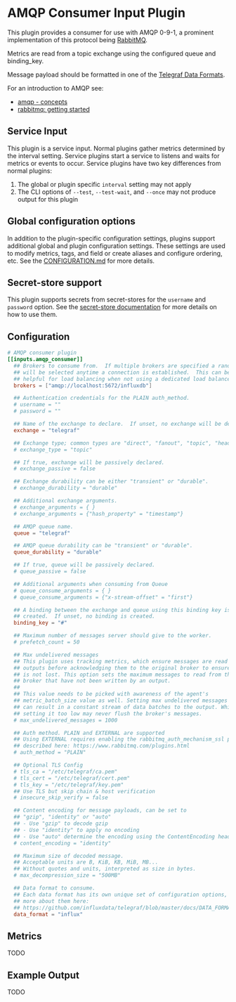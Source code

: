 # AMQP Consumer Input Plugin

This plugin provides a consumer for use with AMQP 0-9-1, a prominent
implementation of this protocol being [RabbitMQ](https://www.rabbitmq.com/).

Metrics are read from a topic exchange using the configured queue and
binding_key.

Message payload should be formatted in one of the [Telegraf Data
Formats](../../../docs/DATA_FORMATS_INPUT.md).

For an introduction to AMQP see:

- [amqp - concepts](https://www.rabbitmq.com/tutorials/amqp-concepts.html)
- [rabbitmq: getting started](https://www.rabbitmq.com/getstarted.html)

## Service Input <!-- @/docs/includes/service_input.md -->

This plugin is a service input. Normal plugins gather metrics determined by the
interval setting. Service plugins start a service to listens and waits for
metrics or events to occur. Service plugins have two key differences from
normal plugins:

1. The global or plugin specific `interval` setting may not apply
2. The CLI options of `--test`, `--test-wait`, and `--once` may not produce
   output for this plugin

## Global configuration options <!-- @/docs/includes/plugin_config.md -->

In addition to the plugin-specific configuration settings, plugins support
additional global and plugin configuration settings. These settings are used to
modify metrics, tags, and field or create aliases and configure ordering, etc.
See the [CONFIGURATION.md][CONFIGURATION.md] for more details.

[CONFIGURATION.md]: ../../../docs/CONFIGURATION.md#plugins

## Secret-store support

This plugin supports secrets from secret-stores for the `username` and
`password` option.
See the [secret-store documentation][SECRETSTORE] for more details on how
to use them.

[SECRETSTORE]: ../../../docs/CONFIGURATION.md#secret-store-secrets

## Configuration
```toml @sample.conf
# AMQP consumer plugin
[[inputs.amqp_consumer]]
  ## Brokers to consume from.  If multiple brokers are specified a random broker
  ## will be selected anytime a connection is established.  This can be
  ## helpful for load balancing when not using a dedicated load balancer.
  brokers = ["amqp://localhost:5672/influxdb"]

  ## Authentication credentials for the PLAIN auth_method.
  # username = ""
  # password = ""

  ## Name of the exchange to declare.  If unset, no exchange will be declared.
  exchange = "telegraf"

  ## Exchange type; common types are "direct", "fanout", "topic", "header", "x-consistent-hash".
  # exchange_type = "topic"

  ## If true, exchange will be passively declared.
  # exchange_passive = false

  ## Exchange durability can be either "transient" or "durable".
  # exchange_durability = "durable"

  ## Additional exchange arguments.
  # exchange_arguments = { }
  # exchange_arguments = {"hash_property" = "timestamp"}

  ## AMQP queue name.
  queue = "telegraf"

  ## AMQP queue durability can be "transient" or "durable".
  queue_durability = "durable"

  ## If true, queue will be passively declared.
  # queue_passive = false

  ## Additional arguments when consuming from Queue
  # queue_consume_arguments = { }
  # queue_consume_arguments = {"x-stream-offset" = "first"}

  ## A binding between the exchange and queue using this binding key is
  ## created.  If unset, no binding is created.
  binding_key = "#"

  ## Maximum number of messages server should give to the worker.
  # prefetch_count = 50

  ## Max undelivered messages
  ## This plugin uses tracking metrics, which ensure messages are read to
  ## outputs before acknowledging them to the original broker to ensure data
  ## is not lost. This option sets the maximum messages to read from the
  ## broker that have not been written by an output.
  ##
  ## This value needs to be picked with awareness of the agent's
  ## metric_batch_size value as well. Setting max undelivered messages too high
  ## can result in a constant stream of data batches to the output. While
  ## setting it too low may never flush the broker's messages.
  # max_undelivered_messages = 1000

  ## Auth method. PLAIN and EXTERNAL are supported
  ## Using EXTERNAL requires enabling the rabbitmq_auth_mechanism_ssl plugin as
  ## described here: https://www.rabbitmq.com/plugins.html
  # auth_method = "PLAIN"

  ## Optional TLS Config
  # tls_ca = "/etc/telegraf/ca.pem"
  # tls_cert = "/etc/telegraf/cert.pem"
  # tls_key = "/etc/telegraf/key.pem"
  ## Use TLS but skip chain & host verification
  # insecure_skip_verify = false

  ## Content encoding for message payloads, can be set to
  ## "gzip", "identity" or "auto"
  ## - Use "gzip" to decode gzip
  ## - Use "identity" to apply no encoding
  ## - Use "auto" determine the encoding using the ContentEncoding header
  # content_encoding = "identity"

  ## Maximum size of decoded message.
  ## Acceptable units are B, KiB, KB, MiB, MB...
  ## Without quotes and units, interpreted as size in bytes.
  # max_decompression_size = "500MB"

  ## Data format to consume.
  ## Each data format has its own unique set of configuration options, read
  ## more about them here:
  ## https://github.com/influxdata/telegraf/blob/master/docs/DATA_FORMATS_INPUT.md
  data_format = "influx"
```

## Metrics

TODO

## Example Output

TODO
